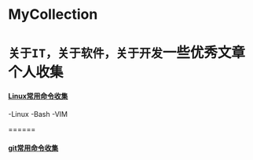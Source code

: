 # MyCollection
`关于IT，关于软件，关于开发`一些优秀文章个人收集
======
#### [Linux常用命令收集](aboutLinux/README.md)
-Linux
-Bash
-VIM

======
#### [git常用命令收集](aboutGit/README.md)
